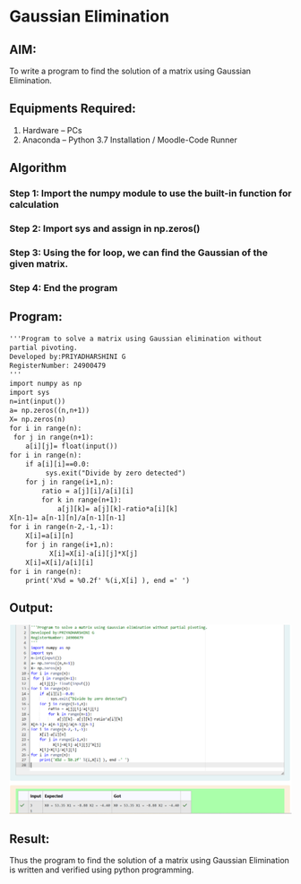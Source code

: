# Gaussian Elimination

## AIM:
To write a program to find the solution of a matrix using Gaussian Elimination.

## Equipments Required:
1. Hardware – PCs
2. Anaconda – Python 3.7 Installation / Moodle-Code Runner

## Algorithm
 ### Step 1: Import the numpy module to use the built-in function for calculation
### Step 2: Import sys and assign in np.zeros()
### Step 3: Using the for loop, we can find the Gaussian of the given matrix.
### Step 4: End the program 

## Program:
```
'''Program to solve a matrix using Gaussian elimination without partial pivoting.
Developed by:PRIYADHARSHINI G 
RegisterNumber: 24900479
'''
import numpy as np
import sys
n=int(input())
a= np.zeros((n,n+1))
X= np.zeros(n)
for i in range(n):
 for j in range(n+1):
    a[i][j]= float(input())
for i in range(n):
    if a[i][i]==0.0:
         sys.exit("Divide by zero detected")
    for j in range(i+1,n):
        ratio = a[j][i]/a[i][i]
        for k in range(n+1):
            a[j][k]= a[j][k]-ratio*a[i][k]
X[n-1]= a[n-1][n]/a[n-1][n-1]
for i in range(n-2,-1,-1):
    X[i]=a[i][n]
    for j in range(i+1,n):
          X[i]=X[i]-a[i][j]*X[j]
    X[i]=X[i]/a[i][i]
for i in range(n):
    print('X%d = %0.2f' %(i,X[i] ), end =' ')
```


## Output:
![alt text](<Screenshot 2024-12-08 141822.png>)



## Result:
Thus the program to find the solution of a matrix using Gaussian Elimination is written and verified using python programming.


